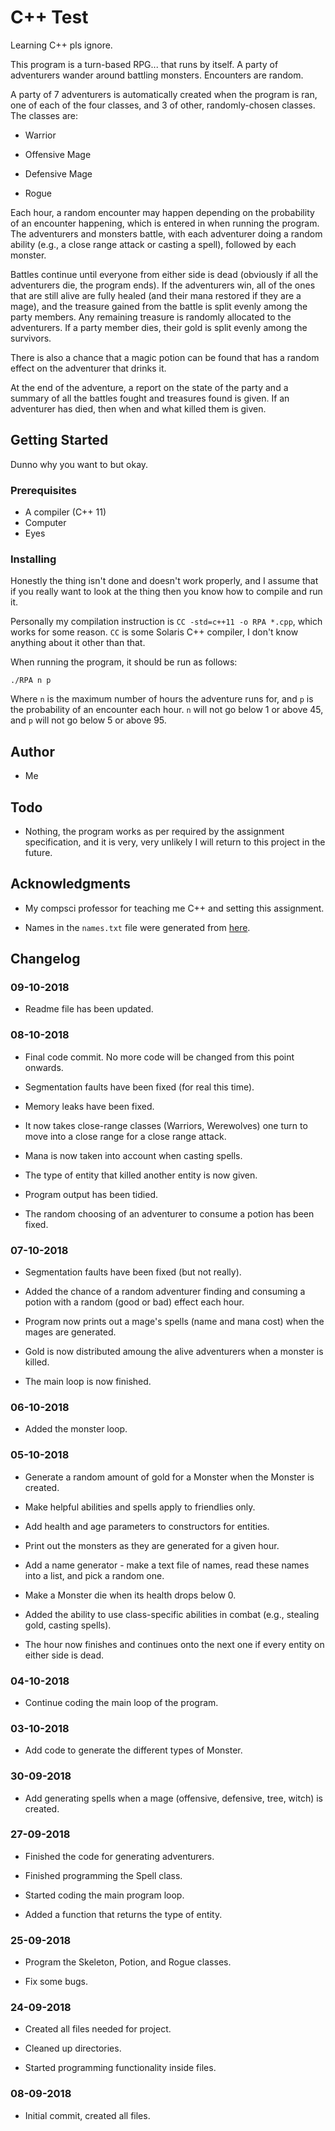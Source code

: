 # C++ Test

Learning C++ pls ignore.

This program is a turn-based RPG... that runs by itself. A party of adventurers wander around battling monsters. Encounters are random.

A party of 7 adventurers is automatically created when the program is ran, one of each of the four classes, and 3 of other, randomly-chosen classes. The classes are:

* Warrior

* Offensive Mage

* Defensive Mage

* Rogue

Each hour, a random encounter may happen depending on the probability of an encounter happening, which is entered in when running the program. The adventurers and monsters battle, with each adventurer doing a random ability (e.g., a close range attack or casting a spell), followed by each monster.

Battles continue until everyone from either side is dead (obviously if all the adventurers die, the program ends). If the adventurers win, all of the ones that are still alive are fully healed (and their mana restored if they are a mage), and the treasure gained from the battle is split evenly among the party members. Any remaining treasure is randomly allocated to the adventurers. If a party member dies, their gold is split evenly among the survivors.

There is also a chance that a magic potion can be found that has a random effect on the adventurer that drinks it.

At the end of the adventure, a report on the state of the party and a summary of all the battles fought and treasures found is given. If an adventurer has died, then when and what killed them is given.

## Getting Started

Dunno why you want to but okay.

### Prerequisites

* A compiler (C++ 11)
* Computer
* Eyes

### Installing

Honestly the thing isn't done and doesn't work properly, and I assume that if you really want to look at the thing then you know how to compile and run it.

Personally my compilation instruction is `CC -std=c++11 -o RPA *.cpp`, which works for some reason. `CC` is some Solaris C++ compiler, I don't know anything about it other than that.

When running the program, it should be run as follows:

`./RPA n p`

Where `n` is the maximum number of hours the adventure runs for, and `p` is the probability of an encounter each hour. `n` will not go below 1 or above 45, and `p` will not go below 5 or above 95.

## Author

* Me

## Todo

* Nothing, the program works as per required by the assignment specification, and it is very, very unlikely I will return to this project in the future.

## Acknowledgments

* My compsci professor for teaching me C++ and setting this assignment.

* Names in the `names.txt` file were generated from [here](https://www.fantasynamegenerators.com/world-of-warcraft.php).

## Changelog

### 09-10-2018
* Readme file has been updated.

### 08-10-2018
* Final code commit. No more code will be changed from this point onwards.

* Segmentation faults have been fixed (for real this time).

* Memory leaks have been fixed.

* It now takes close-range classes (Warriors, Werewolves) one turn to move into a close range for a close range attack.

* Mana is now taken into account when casting spells.

* The type of entity that killed another entity is now given.

* Program output has been tidied.

* The random choosing of an adventurer to consume a potion has been fixed.

### 07-10-2018
* Segmentation faults have been fixed (but not really).

* Added the chance of a random adventurer finding and consuming a potion with a random (good or bad) effect each hour.

* Program now prints out a mage's spells (name and mana cost) when the mages are generated.

* Gold is now distributed amoung the alive adventurers when a monster is killed.

* The main loop is now finished.

### 06-10-2018
* Added the monster loop.

### 05-10-2018
* Generate a random amount of gold for a Monster when the Monster is created.

* Make helpful abilities and spells apply to friendlies only.

* Add health and age parameters to constructors for entities.

* Print out the monsters as they are generated for a given hour.

* Add a name generator - make a text file of names, read these names into a list, and pick a random one.

* Make a Monster die when its health drops below 0.

* Added the ability to use class-specific abilities in combat (e.g., stealing gold, casting spells).

* The hour now finishes and continues onto the next one if every entity on either side is dead.

### 04-10-2018
* Continue coding the main loop of the program.

### 03-10-2018
* Add code to generate the different types of Monster.

### 30-09-2018
* Add generating spells when a mage (offensive, defensive, tree, witch) is created.

### 27-09-2018
* Finished the code for generating adventurers.

* Finished programming the Spell class.

* Started coding the main program loop.

* Added a function that returns the type of entity.

### 25-09-2018
* Program the Skeleton, Potion, and Rogue classes.

* Fix some bugs.

### 24-09-2018
* Created all files needed for project.

* Cleaned up directories.

* Started programming functionality inside files.

### 08-09-2018
* Initial commit, created all files.
